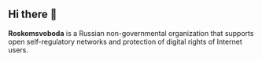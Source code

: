 ## Hi there 👋

**Roskomsvoboda** is a Russian non-governmental organization that supports open self-regulatory networks and protection of digital rights of Internet users.
